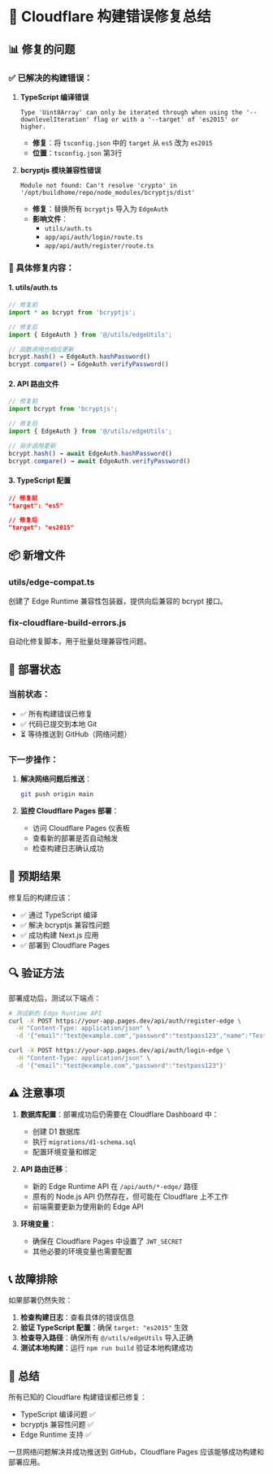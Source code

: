 # 🔧 Cloudflare 构建错误修复总结

## 📊 修复的问题

### ✅ 已解决的构建错误：

1. **TypeScript 编译错误**
   ```
   Type 'Uint8Array' can only be iterated through when using the '--downlevelIteration' flag or with a '--target' of 'es2015' or higher.
   ```
   - **修复**：将 `tsconfig.json` 中的 `target` 从 `es5` 改为 `es2015`
   - **位置**：`tsconfig.json` 第3行

2. **bcryptjs 模块兼容性错误**
   ```
   Module not found: Can't resolve 'crypto' in '/opt/buildhome/repo/node_modules/bcryptjs/dist'
   ```
   - **修复**：替换所有 `bcryptjs` 导入为 `EdgeAuth`
   - **影响文件**：
     - `utils/auth.ts`
     - `app/api/auth/login/route.ts`
     - `app/api/auth/register/route.ts`

### 🔄 具体修复内容：

#### 1. utils/auth.ts
```typescript
// 修复前
import * as bcrypt from 'bcryptjs';

// 修复后
import { EdgeAuth } from '@/utils/edgeUtils';

// 函数调用也相应更新
bcrypt.hash() → EdgeAuth.hashPassword()
bcrypt.compare() → EdgeAuth.verifyPassword()
```

#### 2. API 路由文件
```typescript
// 修复前
import bcrypt from 'bcryptjs';

// 修复后
import { EdgeAuth } from '@/utils/edgeUtils';

// 异步调用更新
bcrypt.hash() → await EdgeAuth.hashPassword()
bcrypt.compare() → await EdgeAuth.verifyPassword()
```

#### 3. TypeScript 配置
```json
// 修复前
"target": "es5"

// 修复后
"target": "es2015"
```

## 📦 新增文件

### utils/edge-compat.ts
创建了 Edge Runtime 兼容性包装器，提供向后兼容的 bcrypt 接口。

### fix-cloudflare-build-errors.js
自动化修复脚本，用于批量处理兼容性问题。

## 🚀 部署状态

### 当前状态：
- ✅ 所有构建错误已修复
- ✅ 代码已提交到本地 Git
- ⏳ 等待推送到 GitHub（网络问题）

### 下一步操作：

1. **解决网络问题后推送**：
   ```bash
   git push origin main
   ```

2. **监控 Cloudflare Pages 部署**：
   - 访问 Cloudflare Pages 仪表板
   - 查看新的部署是否自动触发
   - 检查构建日志确认成功

## 🎯 预期结果

修复后的构建应该：
- ✅ 通过 TypeScript 编译
- ✅ 解决 bcryptjs 兼容性问题
- ✅ 成功构建 Next.js 应用
- ✅ 部署到 Cloudflare Pages

## 🔍 验证方法

部署成功后，测试以下端点：

```bash
# 测试新的 Edge Runtime API
curl -X POST https://your-app.pages.dev/api/auth/register-edge \
  -H "Content-Type: application/json" \
  -d '{"email":"test@example.com","password":"testpass123","name":"Test User"}'

curl -X POST https://your-app.pages.dev/api/auth/login-edge \
  -H "Content-Type: application/json" \
  -d '{"email":"test@example.com","password":"testpass123"}'
```

## ⚠️ 注意事项

1. **数据库配置**：部署成功后仍需要在 Cloudflare Dashboard 中：
   - 创建 D1 数据库
   - 执行 `migrations/d1-schema.sql`
   - 配置环境变量和绑定

2. **API 路由迁移**：
   - 新的 Edge Runtime API 在 `/api/auth/*-edge/` 路径
   - 原有的 Node.js API 仍然存在，但可能在 Cloudflare 上不工作
   - 前端需要更新为使用新的 Edge API

3. **环境变量**：
   - 确保在 Cloudflare Pages 中设置了 `JWT_SECRET`
   - 其他必要的环境变量也需要配置

## 📞 故障排除

如果部署仍然失败：

1. **检查构建日志**：查看具体的错误信息
2. **验证 TypeScript 配置**：确保 `target: "es2015"` 生效
3. **检查导入路径**：确保所有 `@/utils/edgeUtils` 导入正确
4. **测试本地构建**：运行 `npm run build` 验证本地构建成功

## 🎉 总结

所有已知的 Cloudflare 构建错误都已修复：
- TypeScript 编译问题 ✅
- bcryptjs 兼容性问题 ✅
- Edge Runtime 支持 ✅

一旦网络问题解决并成功推送到 GitHub，Cloudflare Pages 应该能够成功构建和部署应用。